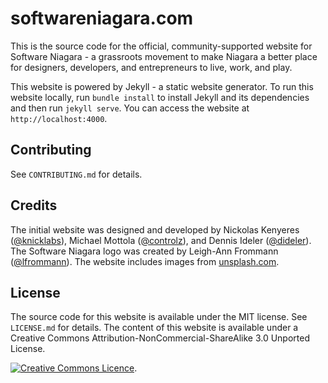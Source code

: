 # softwareniagara.com

This is the source code for the official, community-supported website for Software Niagara - a grassroots movement to
make Niagara a better place for designers, developers, and entrepreneurs to live, work, and play.

This website is powered by Jekyll - a static website generator. To run this website locally, run `bundle install` to
install Jekyll and its dependencies and then run `jekyll serve`. You can access the website at `http://localhost:4000`.

## Contributing

See `CONTRIBUTING.md` for details.

## Credits

The initial website was designed and developed by Nickolas Kenyeres ([@knicklabs](https://github.com/knicklabs)),
Michael Mottola ([@controlz](https://github.com/controlz)), and Dennis Ideler ([@dideler](https://github.com/dideler)).
The Software Niagara logo was created by Leigh-Ann Frommann ([@lfrommann](https://twitter.com/lfrommann)). The website
includes images from [unsplash.com](http://unsplash.com/).

## License

The source code for this website is available under the MIT license. See `LICENSE.md` for details. The content of this
website is available under a Creative Commons Attribution-NonCommercial-ShareAlike 3.0 Unported License.

<a rel="license" href="http://creativecommons.org/licenses/by-nc-sa/3.0/deed.en_CA"><img alt="Creative Commons Licence" style="border-width:0" src="http://i.creativecommons.org/l/by-nc-sa/3.0/88x31.png" /></a>.